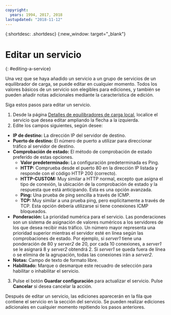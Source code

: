 ```yaml
---
copyright:
  years: 1994, 2017, 2018
lastupdated: "2018-11-12"
---
```


{:shortdesc: .shortdesc}
{:new_window: target="_blank"}

# Editar un servicio
{: #editing-a-service}

Una vez que se haya añadido un servicio a un grupo de servicios de un equilibrador de carga, se puede editar en cualquier momento. Todos los valores básicos de un servicio son elegibles para ediciones, y también se pueden añadir notas adicionales mediante la característica de edición. 

Siga estos pasos para editar un servicio.

1. Desde la página [Detalles de equilibradores de carga local](/docs/infrastructure/local-load-balancer?topic=local-load-balancer-viewing-local-load-balancer-details), localice el servicio que desea editar ampliando la flecha a la izquierda.
2. Edite los campos siguientes, según desee:
  - **IP de destino:** La dirección IP del servidor de destino.
  - **Puerto de destino:** El número de puerto a utilizar para direccionar tráfico al servidor de destino.
  - **Comprobación de estado:** El método de comprobación de estado preferido de estas opciones.
      - **Valor predeterminado:** La configuración predeterminada es Ping.
      - **HTTP:** Comprueba desde el puerto 80 en la dirección IP listada y responde con el código HTTP 200 (correcto).
      - **HTTP-CUSTOM:** Muy similar a HTTP normal, excepto que asigna el tipo de conexión, la ubicación de la comprobación de estado y la respuesta que está anticipando. Esta es una opción avanzada.
      - **Ping:** Una prueba de ping sencilla a través de ICMP.
      - **TCP:** Muy similar a una prueba ping, pero explícitamente a través de TCP.  Esta opción debería utilizarse si tiene conexiones ICMP bloqueados.
  - **Ponderación:** La prioridad numérica para el servicio. Las ponderaciones son un sistema de asignación de valores numéricos a los servidores de los que desea recibir más tráfico. Un número mayor representa una prioridad superior mientras el servidor esté en línea según las comprobaciones de estado. Por ejemplo, si _server1_ tiene una ponderación de 80 y _server2_ de 20, por cada 10 conexiones, a _server1_ se le asignará 8 y _server2_ obtendrá 2. Si _server1_ se queda fuera de línea o se elimina de la agrupación, todas las conexiones irán a _server2_.
  - **Notas:** Campo de texto de formato libre.
  - **Habilitado:** Marque o desmarque este recuadro de selección para habilitar o inhabilitar el servicio.
3. Pulse el botón **Guardar configuración** para actualizar el servicio. Pulse **Cancelar** si desea cancelar la acción.

Después de editar un servicio, las ediciones aparecerán en la fila que contiene el servicio en la sección del servicio. Se pueden realizar ediciones adicionales en cualquier momento repitiendo los pasos anteriores.
